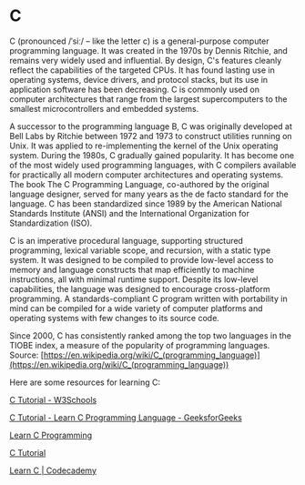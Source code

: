 
C
=




C (pronounced /ˈsiː/ – like the letter c) is a general-purpose computer programming language. It was created in the 1970s by Dennis Ritchie, and remains very widely used and influential. By design, C's features cleanly reflect the capabilities of the targeted CPUs. It has found lasting use in operating systems, device drivers, and protocol stacks, but its use in application software has been decreasing. C is commonly used on computer architectures that range from the largest supercomputers to the smallest microcontrollers and embedded systems.

A successor to the programming language B, C was originally developed at Bell Labs by Ritchie between 1972 and 1973 to construct utilities running on Unix. It was applied to re-implementing the kernel of the Unix operating system. During the 1980s, C gradually gained popularity. It has become one of the most widely used programming languages, with C compilers available for practically all modern computer architectures and operating systems. The book The C Programming Language, co-authored by the original language designer, served for many years as the de facto standard for the language. C has been standardized since 1989 by the American National Standards Institute (ANSI) and the International Organization for Standardization (ISO).

C is an imperative procedural language, supporting structured programming, lexical variable scope, and recursion, with a static type system. It was designed to be compiled to provide low-level access to memory and language constructs that map efficiently to machine instructions, all with minimal runtime support. Despite its low-level capabilities, the language was designed to encourage cross-platform programming. A standards-compliant C program written with portability in mind can be compiled for a wide variety of computer platforms and operating systems with few changes to its source code.

Since 2000, C has consistently ranked among the top two languages in the TIOBE index, a measure of the popularity of programming languages.  
Source: [https://en.wikipedia.org/wiki/C_(programming_language)](https://en.wikipedia.org/wiki/C_(programming_language))

Here are some resources for learning C:

[C Tutorial - W3Schools](https://www.w3schools.com/c/index.php)

[C Tutorial - Learn C Programming Language - GeeksforGeeks](https://www.geeksforgeeks.org/c-programming-language/)

[Learn C Programming](https://www.programiz.com/c-programming)

[C Tutorial](https://www.tutorialspoint.com/cprogramming/index.htm)

[Learn C | Codecademy](https://www.codecademy.com/learn/paths/c)